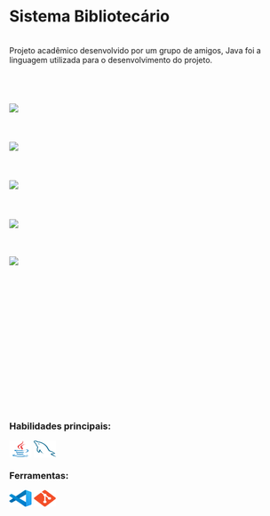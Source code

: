 <h1 align="left">Sistema Bibliotecário</h1>


</br>
Projeto acadêmico desenvolvido por um grupo de amigos, Java foi a linguagem utilizada para o desenvolvimento do projeto.
</br>
</br>
</br>
</br>
</br>

<img align="center" width="500px" src="https://i.postimg.cc/Qt4Zc76s/photo-2024-12-28-13-28-07.jpg">
</br>
</br>
</br>
</br>
<img align="center" width="500px" src="https://i.postimg.cc/ZnXkMStM/photo-2024-12-28-13-28-11.jpg">
</br>
</br>
</br>
</br>
<img align="center" width="500px" src="https://i.postimg.cc/d3hP60XC/photo-2024-12-28-13-28-14.jpg">
</br>
</br>
</br>
</br>
<img align="center" width="500px" src="https://i.postimg.cc/0Q2q6n0c/photo-2024-12-28-13-28-17.jpg">
</br>
</br>
</br>
</br>
<img align="left" width="500px" src="https://i.postimg.cc/7LNkYd05/photo-2024-12-28-13-28-20.jpg">

</br>
</br>
</br>
</br>
</br>
</br>
</br>
</br>
</br>
</br>
</br>
</br>
  
  
<div style="display: inline_block">
</br>
</br>
</br>
</br>
  
  <h3 align="left">Habilidades principais:</h3>
  <img align="center" alt="Sistema-Java" height="30" width="40" src="https://raw.githubusercontent.com/devicons/devicon/master/icons/java/java-original.svg">
  <img align="center" alt="Sistema-MySQL" height="30" width="40" src="https://raw.githubusercontent.com/devicons/devicon/master/icons/mysql/mysql-original.svg">
  

  
  <h3 align="left">Ferramentas:</h3>
  <img align="center" alt="Netebeans logo" height="30" width="40" src="https://raw.githubusercontent.com/devicons/devicon/master/icons/vscode/vscode-original.svg">
  <img align="center" alt="Sistema-Git" height="30" width="40" src="https://raw.githubusercontent.com/devicons/devicon/master/icons/git/git-original.svg">
 
</div>


##
  
  
